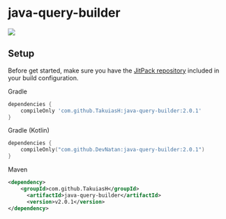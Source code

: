 # java-query-builder

[![](https://jitpack.io/v/TakuiasH/java-query-builder.svg)](https://jitpack.io/#TakuiasH/java-query-builder)

## Setup
Before get started, make sure you have the [JitPack repository](https://jitpack.io/#TakuiasH/java-query-builder/v2.0.1) included in your build configuration.

Gradle
```groovy
dependencies {
    compileOnly 'com.github.TakuiasH:java-query-builder:2.0.1'
}
```

Gradle (Kotlin)
```kotlin
dependencies {
    compileOnly("com.github.DevNatan:java-query-builder:2.0.1")
}
```

Maven
```xml
<dependency>
    <groupId>com.github.TakuiasH</groupId>
	  <artifactId>java-query-builder</artifactId>
	  <version>v2.0.1</version>
</dependency>
```
